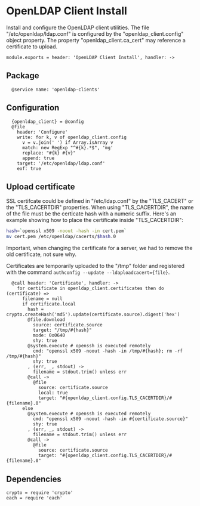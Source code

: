 
# OpenLDAP Client Install

Install and configure the OpenLDAP client utilities. The
file "/etc/openldap/ldap.conf" is configured by the "openldap_client.config"
object property. The property "openldap\_client.ca\_cert" may reference a 
certificate to upload.

    module.exports = header: 'OpenLDAP Client Install', handler: ->

## Package

      @service name: 'openldap-clients'

## Configuration

      {openldap_client} = @config
      @file
        header: 'Configure'
        write: for k, v of openldap_client.config
          v = v.join(' ') if Array.isArray v
          match: new RegExp "^#{k}.*$", 'mg'
          replace: "#{k} #{v}"
          append: true
        target: '/etc/openldap/ldap.conf'
        eof: true

## Upload certificate

SSL certifcate could be defined in "/etc/ldap.conf" by 
the "TLS\_CACERT" or the "TLS\_CACERTDIR" properties. When 
using "TLS_CACERTDIR", the name of the file  must be the 
certicate hash with a numeric suffix. Here's an example 
showing how to place the certificate inside "TLS\_CACERTDIR":

```bash
hash=`openssl x509 -noout -hash -in cert.pem`
mv cert.pem /etc/openldap/cacerts/$hash.0
```

Important, when changing the certificate for a server, we had to remove the old
certificate, not sure why.

Certificates are temporarily uploaded to the "/tmp" folder and registered with
the command `authconfig --update --ldaploadcacert={file}`.

      @call header: 'Certificate', handler: ->
        for certificate in openldap_client.certificates then do (certificate) =>
          filename = null
          if certificate.local
            hash = crypto.createHash('md5').update(certificate.source).digest('hex')
            @file.download
              source: certificate.source
              target: "/tmp/#{hash}"
              mode: 0o0640
              shy: true
            @system.execute # openssh is executed remotely
              cmd: "openssl x509 -noout -hash -in /tmp/#{hash}; rm -rf /tmp/#{hash}"
              shy: true
            , (err, _, stdout) ->
              filename = stdout.trim() unless err
            @call ->
              @file 
                source: certificate.source
                local: true
                target: "#{openldap_client.config.TLS_CACERTDIR}/#{filename}.0"
          else
            @system.execute # openssh is executed remotely
              cmd: "openssl x509 -noout -hash -in #{certificate.source}"
              shy: true
            , (err, _, stdout) ->
              filename = stdout.trim() unless err
            @call ->
              @file 
                source: certificate.source
                target: "#{openldap_client.config.TLS_CACERTDIR}/#{filename}.0"

## Dependencies

    crypto = require 'crypto'
    each = require 'each'
